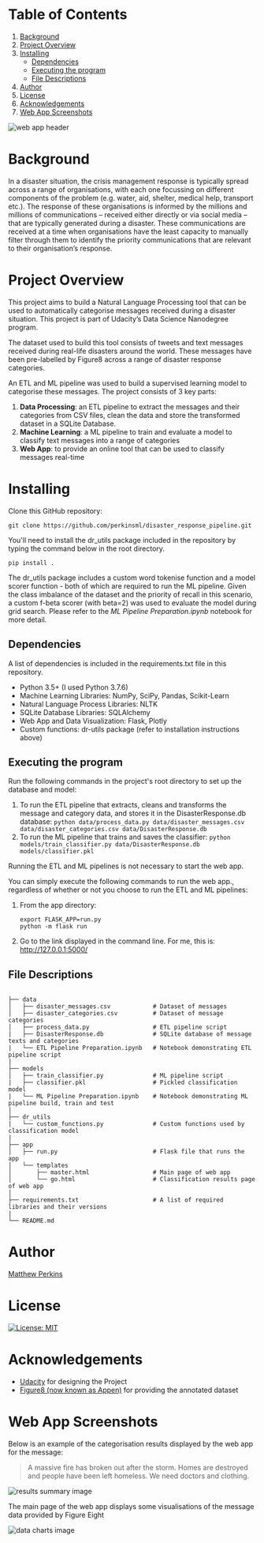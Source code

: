 # Table of Contents

1. [Background](#background)
1. [Project Overview](#project-overview)
1. [Installing](#installing)
    * [Dependencies](#dependencies)
    * [Executing the program](#executing-the-program)
    * [File Descriptions](#file-descriptions)
1. [Author](#author)
1. [License](#license)
1. [Acknowledgements](#acknowledgements)
1. [Web App Screenshots](#web-app-screenshots)

![web app header](https://github.com/perkinsml/disaster_response_pipeline/blob/master/web_app_header.png)

# Background
In a disaster situation, the crisis management response is typically spread across a range of organisations, with each one focussing on different components of the problem (e.g. water, aid, shelter, medical help, transport etc.).   The response of these organisations is informed by the millions and millions of communications – received either directly or via social media – that are typically generated during a disaster.  These communications are received at a time when organisations have the least capacity to manually filter through them to identify the priority communications that are relevant to their organisation’s response.

# Project Overview
This project aims to build a Natural Language Processing tool that can be used to automatically categorise messages received during a disaster situation. This project is part of Udacity’s Data Science Nanodegree program.

The dataset used to build this tool consists of tweets and text messages received during real-life disasters around the world.  These messages have been pre-labelled by Figure8 across a range of disaster response categories.  

An ETL and ML pipeline was used to build a supervised learning model to categorise these messages.  The project consists of 3 key parts:


1. **Data Processing**: an ETL pipeline to extract the messages and their categories from CSV files, clean the data and store the transformed dataset in a SQLite Database.
1. **Machine Learning**: a ML pipeline to train and evaluate a model to classify text messages into a range of categories
1. **Web App**: to provide an online tool that can be used to classify messages real-time

# Installing
Clone this GitHub repository:

```
git clone https://github.com/perkinsml/disaster_response_pipeline.git
```

You'll need to install the dr_utils package included in the repository by typing the command below in the root directory.  

```
pip install .
```

The dr_utils package includes a custom word tokenise function and a model scorer function - both of which are required to run the ML pipeline.  Given the class imbalance of the dataset and the priority of recall in this scenario, a custom f-beta scorer (with beta=2) was used to evaluate the model during grid search.  Please refer to the *ML Pipeline Preparation.ipynb* notebook for more detail.

## Dependencies
A list of dependencies is included in the requirements.txt file in this repository.
* Python 3.5+ (I used Python 3.7.6)
* Machine Learning Libraries: NumPy, SciPy, Pandas, Scikit-Learn
* Natural Language Process Libraries: NLTK
* SQLite Database Libraries: SQLAlchemy
* Web App and Data Visualization: Flask, Plotly
* Custom functions: dr-utils package (refer to installation instructions above)



## Executing the program
Run the following commands in the project's root directory to set up the database and model:
1. To run the ETL pipeline that extracts, cleans and transforms the message and category data, and stores it in the DisasterResponse.db database:
        `python data/process_data.py data/disaster_messages.csv data/disaster_categories.csv data/DisasterResponse.db`
1. To run the ML pipeline that trains and saves the classifier:
        `python models/train_classifier.py data/DisasterResponse.db models/classifier.pkl`

Running the ETL and ML pipelines is not necessary to start the web app.  

You can simply execute the following commands to run the web app., regardless of whether or not you choose to run the ETL and ML pipelines:
1. From the app directory:
    ```
    export FLASK_APP=run.py
    python -m flask run
    ```
1. Go to the link displayed in the command line.  For me, this is: http://127.0.0.1:5000/


## File Descriptions

<pre><code>
├── data
│   ├── disaster_messages.csv            # Dataset of messages
│   ├── disaster_categories.csv          # Dataset of message categories
│   ├── process_data.py                  # ETL pipeline script
|   ├── DisasterResponse.db              # SQLite database of message texts and categories
|   └── ETL Pipeline Preparation.ipynb   # Notebook demonstrating ETL pipeline script
|
├── models
│   ├── train_classifier.py              # ML pipeline script
|   ├── classifier.pkl                   # Pickled classification model
|   └── ML Pipeline Preparation.ipynb    # Notebook demonstrating ML pipeline build, train and test
|
├── dr_utils
|   └── custom_functions.py              # Custom functions used by  classification model
|
├── app
│   ├── run.py                           # Flask file that runs the app
│   └── templates
│       ├── master.html                  # Main page of web app
│       └── go.html                      # Classification results page of web app
│
├── requirements.txt                     # A list of required libraries and their versions
|
└── README.md
</code></pre>

# Author
[Matthew Perkins](https://github.com/perkinsml)

# License
[![License: MIT](https://img.shields.io/badge/License-MIT-yellow.svg)](https://opensource.org/licenses/MIT)

# Acknowledgements
* [Udacity](https://www.udacity.com/) for designing the Project
* [Figure8 (now known as Appen)](https://appen.com/) for providing the annotated dataset



# Web App Screenshots
Below is an example of the categorisation results displayed by the web app for the message:

>A massive fire has broken out after the storm. Homes are destroyed<br> and people have been left homeless.  We need doctors and clothing.

![results summary image](https://github.com/perkinsml/disaster_response_pipeline/blob/master/web_app_results_example.png)

The main page of the web app displays some visualisations of the message data provided by Figure Eight

![data charts image](https://github.com/perkinsml/disaster_response_pipeline/blob/master/data_overview.png)

